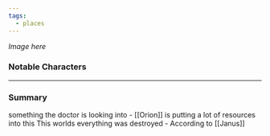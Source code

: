 ```yaml
---
tags:
  - places
---
```


*Image here*

### Notable Characters


___
### Summary
something the doctor is looking into - [[Orion]] is putting a lot of resources into this
This worlds everything was destroyed - According to [[Janus]]
